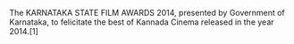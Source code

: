 The KARNATAKA STATE FILM AWARDS 2014, presented by Government of Karnataka, to felicitate the best of Kannada Cinema released in the year 2014.[1]
